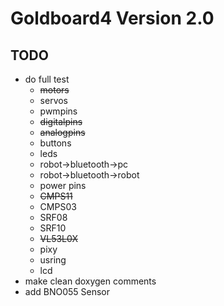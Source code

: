 # Goldboard4 Version 2.0
## TODO
* do full test 
   * ~~motors~~
   * servos
   * pwmpins 
   * ~~digitalpins~~
   * ~~analogpins~~
   * buttons
   * leds
   * robot->bluetooth->pc
   * robot->bluetooth->robot
   * power pins
   * ~~CMPS11~~
   * CMPS03
   * SRF08
   * SRF10
   * ~~VL53L0X~~
   * pixy
   * usring
   * lcd
* make clean doxygen comments
* add BNO055 Sensor

